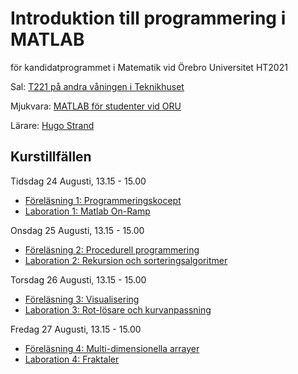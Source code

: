 # Introduktion till programmering i MATLAB
för kandidatprogrammet i Matematik vid Örebro Universitet
HT2021

Sal: [T221 på andra våningen i Teknikhuset](https://use.mazemap.com/#v=1&center=15.249004,59.254194&zoom=18&zlevel=2&campusid=123&sharepoitype=poi&sharepoi=580271)

Mjukvara: [MATLAB för studenter vid ORU](https://www.oru.se/english/study/student-services/it-and-printing/it/software/matlab/)

Lärare: [Hugo Strand](https://www.oru.se/personal/hugo_strand)

## Kurstillfällen

Tidsdag 24 Augusti, 13.15 - 15.00
- [Föreläsning 1: Programmeringskocept](https://nbviewer.jupyter.org/urls/git.oru.se/hosd/matlab-intro-ht21/-/raw/master/F%C3%B6rel%C3%A4sningar/F%C3%B6rel%C3%A4sning1.ipynb)
- [Laboration 1: Matlab On-Ramp](https://se.mathworks.com/learn/tutorials/matlab-onramp.html)

Onsdag 25 Augusti, 13.15 - 15.00
- [Föreläsning 2: Procedurell programmering](https://nbviewer.jupyter.org/urls/git.oru.se/hosd/matlab-intro-ht21/-/raw/master/F%C3%B6rel%C3%A4sningar/F%C3%B6rel%C3%A4sning2.ipynb)
- [Laboration 2: Rekursion och sorteringsalgoritmer](https://nbviewer.jupyter.org/urls/git.oru.se/hosd/matlab-intro-ht21/-/raw/master/%C3%96vningar/%C3%96vning2.ipynb)

Torsdag 26 Augusti, 13.15 - 15.00
- [Föreläsning 3: Visualisering](https://nbviewer.jupyter.org/urls/git.oru.se/hosd/matlab-intro-ht21/-/raw/master/F%C3%B6rel%C3%A4sningar/F%C3%B6rel%C3%A4sning3.ipynb)
- [Laboration 3: Rot-lösare och kurvanpassning](https://nbviewer.jupyter.org/urls/git.oru.se/hosd/matlab-intro-ht21/-/raw/master/%C3%96vningar/%C3%96vning3.ipynb)

Fredag 27 Augusti, 13.15 - 15.00
- [Föreläsning 4: Multi-dimensionella arrayer](https://nbviewer.jupyter.org/urls/git.oru.se/hosd/matlab-intro-ht21/-/raw/master/F%C3%B6rel%C3%A4sningar/F%C3%B6rel%C3%A4sning4.ipynb)
- [Laboration 4: Fraktaler](https://nbviewer.jupyter.org/urls/git.oru.se/hosd/matlab-intro-ht21/-/raw/master/%C3%96vningar/%C3%96vning4.ipynb)
